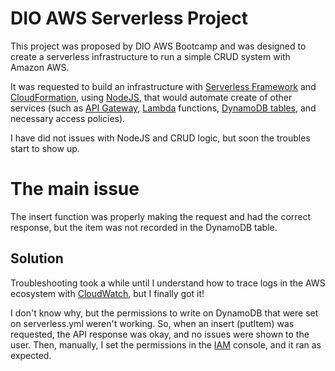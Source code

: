 # DIO AWS Serverless Project

This project was proposed by DIO AWS Bootcamp and was designed to create a serverless infrastructure to run a simple CRUD system with Amazon AWS.

It was requested to build an infrastructure with [Serverless Framework](https://www.serverless.com/) and [CloudFormation](https://aws.amazon.com/cloudformation/), using [NodeJS](https://nodejs.org/en), that would automate create of other services (such as [API Gateway](https://aws.amazon.com/api-gateway/), [Lambda](https://aws.amazon.com/lambda/) functions, [DynamoDB tables](https://aws.amazon.com/dynamodb/), and necessary access policies).

I have did not issues with NodeJS and CRUD logic, but soon the troubles start to show up.

# The main issue

The insert function was properly making the request and had the correct response, but the item was not recorded in the DynamoDB table.

## Solution 

Troubleshooting took a while until I understand how to trace logs in the AWS ecosystem with [CloudWatch](https://aws.amazon.com/cloudwatch/), but I finally got it!

I don't know why, but the permissions to write on DynamoDB that were set on serverless.yml weren't working. So, when an insert (putItem) was requested, the API response was okay, and no issues were shown to the user. Then, manually, I set the permissions in the [IAM](https://aws.amazon.com/iam/) console, and it ran as expected.
